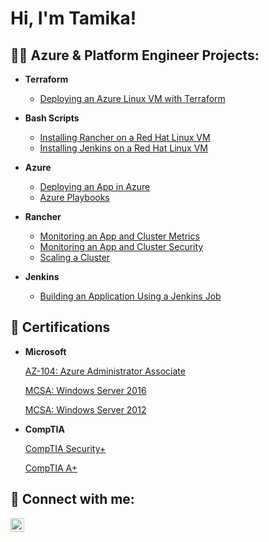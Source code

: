 <h1>Hi, I'm Tamika!</h1>

<h2>👩‍💻 Azure & Platform Engineer Projects:</h2>

- <b>Terraform </b>
  - [Deploying an Azure Linux VM with Terraform](https://github.com/tamikawhite/Terraform)
- <b>Bash Scripts</b>
  - [Installing Rancher on a Red Hat Linux VM](https://github.com/tamikawhite/BashScripts)
  - [Installing Jenkins on a Red Hat Linux VM](https://github.com/tamikawhite/BashScripts)
  
- <b>Azure</b>
  - [Deploying an App in Azure](https://github.com/joshmadakor1/EncrypterPOC)
  - [Azure Playbooks](https://github.com/joshmadakor1/DecrypterPOC)
  
- <b>Rancher</b>
  - [Monitoring an App and Cluster Metrics](https://github.com/joshmadakor1/Package-Delivery-Pathfinding-Algorithm)
  - [Monitoring an App and Cluster Security](https://github.com/joshmadakor1/Package-Delivery-Pathfinding-Algorithm)
  - [Scaling a Cluster](https://github.com/joshmadakor1/Package-Delivery-Pathfinding-Algorithm)
 
- <b>Jenkins</b>
  - [Building an Application Using a Jenkins Job](https://github.com/joshmadakor1/Package-Delivery-Pathfinding-Algorithm)

<h2>📄 Certifications</h2>

- <b>Microsoft</b>

  [AZ-104: Azure Administrator Associate](https://learn.microsoft.com/api/credentials/share/en-us/TAMIKAWHITE-1077/9F1C89387915353D?sharingId=D13252E7AB64425F)
  
  [MCSA: Windows Server 2016](https://learn.microsoft.com/en-us/credentials/certifications/mcsa-windows-server-2016-certification/?sharingId=D13252E7AB64425F)

  [MCSA: Windows Server 2012](https://learn.microsoft.com/en-us/credentials/certifications/mcsa-windows-server-certification/?sharingId=D13252E7AB64425F)

- <b>CompTIA</b>

  [CompTIA Security+](https://www.certmetrics.com/comptia/candidate/cert_summary.aspx)
  
  [CompTIA A+](https://www.certmetrics.com/comptia/candidate/cert_summary.aspx)

  
<h2> 🤳 Connect with me:</h2>

[<img align="left" alt="JoshMadakor | LinkedIn" width="22px" src="https://cdn.jsdelivr.net/npm/simple-icons@v3/icons/linkedin.svg" />][linkedin]

[linkedin]: https://www.linkedin.com/in/tamika-white-31918745/

<!--
**joshmadakor1/joshmadakor1** is a ✨ _special_ ✨ repository because its `README.md` (this file) appears on your GitHub profile.

Here are some ideas to get you started:

- 🔭 I’m currently working on ...
- 🌱 I’m currently learning ...
- 👯 I’m looking to collaborate on ...
- 🤔 I’m looking for help with ...
- 💬 Ask me about ...
- 📫 How to reach me: ...
- 😄 Pronouns: ...
- ⚡ Fun fact: ...
-->
